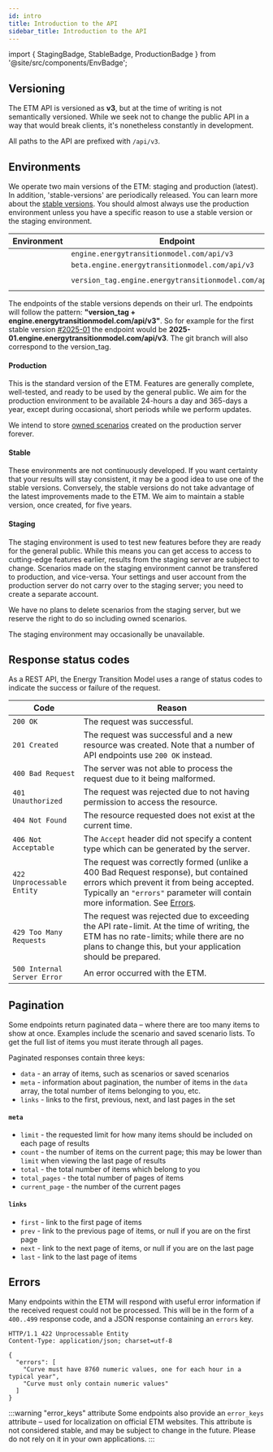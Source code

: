 ```yaml
---
id: intro
title: Introduction to the API
sidebar_title: Introduction to the API
---
```


import { StagingBadge, StableBadge, ProductionBadge } from '@site/src/components/EnvBadge';

## Versioning

The ETM API is versioned as **v3**, but at the time of writing is not semantically versioned. While we seek not to change the public API in a way that would break clients, it's nonetheless constantly in development.

All paths to the API are prefixed with `/api/v3`.

## Environments

We operate two main versions of the ETM: staging and production (latest). In addition, 'stable-versions' are periodically released. You can learn more about the [stable versions](docs/main/user_manual/model-versions.md). You should almost always use the production environment unless you have a specific reason to use a stable version or the staging environment.

<table className="no-stripe">
  <thead>
    <tr>
      <th>Environment</th>
      <th>Endpoint</th>
      <th>Git branch</th>
    </tr>
  </thead>
  <tbody>
    <tr>
      <td><ProductionBadge nolink /></td>
      <td><code>engine.energytransitionmodel.com/api/v3</code></td>
      <td><code>production</code></td>
    </tr>
    <tr>
      <td><StagingBadge nolink /></td>
      <td><code>beta.engine.energytransitionmodel.com/api/v3</code></td>
      <td><code>master</code></td>
    </tr>
    <tr>
      <td><StableBadge nolink /></td>
      <td><code>version_tag.engine.energytransitionmodel.com/api/v3</code></td>
      <td><code>version branch</code></td>
    </tr>
  </tbody>
</table>

The endpoints of the stable versions depends on their url. The endpoints will follow the pattern: **"version_tag + engine.energytransitionmodel.com/api/v3"**. So for example for the first stable version [#2025-01](docs/main/user_manual/model-versions.md#CurrentVersions) the endpoint would be **2025-01.engine.energytransitionmodel.com/api/v3**. The git branch will also correspond to the version_tag.

#### Production

This is the standard version of the ETM. Features are generally complete, well-tested, and ready to be used by the general public. We aim for the production environment to be available 24-hours a day and 365-days a year, except during occasional, short periods while we perform updates.

We intend to store [owned scenarios](scenarios.md#authentication) created on the production server forever.

#### Stable

These environments are not continuously developed. If you want certainty that your results will stay consistent, it may be a good idea to use one of the stable versions. Conversely, the stable versions do not take advantage of the latest improvements made to the ETM. We aim to maintain a stable version, once created, for five years.

#### Staging

The staging environment is used to test new features before they are ready for the general public. While this means you can get access to access to cutting-edge features earlier, results from the staging server are subject to change. Scenarios made on the staging environment cannot be transfered to production, and vice-versa. Your settings and user account from the production server do not carry over to the staging server; you need to create a separate account.

We have no plans to delete scenarios from the staging server, but we reserve the right to do so including owned scenarios.

The staging environment may occasionally be unavailable.

## Response status codes

As a REST API, the Energy Transition Model uses a range of status codes to indicate the success or failure of the request.

| Code | Reason |
| --- | --- |
| `200 OK` | The request was successful. |
| `201 Created` | The request was successful and a new resource was created. Note that a number of API endpoints use `200 OK` instead. |
| `400 Bad Request` | The server was not able to process the request due to it being malformed. |
| `401 Unauthorized` | The request was rejected due to not having permission to access the resource. |
| `404 Not Found` | The resource requested does not exist at the current time. |
| `406 Not Acceptable` | The `Accept` header did not specify a content type which can be generated by the server. |
| `422 Unprocessable Entity` | The request was correctly formed (unlike a 400 Bad Request response), but contained errors which prevent it from being accepted. Typically an `"errors"` parameter will contain more information. See [Errors](#errors).
| `429 Too Many Requests` | The request was rejected due to exceeding the API rate-limit. At the time of writing, the ETM has no rate-limits; while there are no plans to change this, but your application should be prepared. |
| `500 Internal Server Error` | An error occurred with the ETM. |

## Pagination

Some endpoints return paginated data – where there are too many items to show at once. Examples include the scenario and saved scenario lists. To get the full list of items you must iterate through all pages.

Paginated responses contain three keys:

* `data` - an array of items, such as scenarios or saved scenarios
* `meta` - information about pagination, the number of items in the `data` array, the total
   number of items belonging to you, etc.
* `links` - links to the first, previous, next, and last pages in the set

#### `meta`

* `limit` - the requested limit for how many items should be included on each page of results
* `count` - the number of items on the current page; this may be lower than `limit` when viewing the last page of results
* `total` - the total number of items which belong to you
* `total_pages` - the total number of pages of items
* `current_page` - the number of the current pages

#### `links`

* `first` - link to the first page of items
* `prev` - link to the previous page of items, or null if you are on the first page
* `next` - link to the next page of items, or null if you are on the last page
* `last` - link to the last page of items

## Errors

Many endpoints within the ETM will respond with useful error information if the received request could not be processed. This will be in the form of a `400..499` response code, and a JSON response containing an `errors` key.

```http
HTTP/1.1 422 Unprocessable Entity
Content-Type: application/json; charset=utf-8

{
  "errors": [
    "Curve must have 8760 numeric values, one for each hour in a typical year",
    "Curve must only contain numeric values"
  ]
}
```

:::warning "error_keys" attribute
Some endpoints also provide an `error_keys` attribute – used for localization on official ETM websites. This attribute is not considered stable, and may be subject to change in the future. Please do not rely on it in your own applications.
:::
